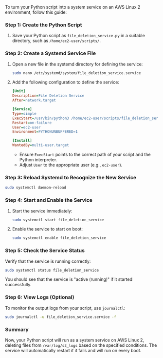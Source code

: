 
To turn your Python script into a system service on an AWS Linux 2 environment, follow this guide:

### Step 1: Create the Python Script

1. Save your Python script as `file_deletion_service.py` in a suitable directory, such as `/home/ec2-user/scripts/`.

### Step 2: Create a Systemd Service File

1. Open a new file in the systemd directory for defining the service:

   ```bash
   sudo nano /etc/systemd/system/file_deletion_service.service
   ```

2. Add the following configuration to define the service:

   ```ini
   [Unit]
   Description=File Deletion Service
   After=network.target

   [Service]
   Type=simple
   ExecStart=/usr/bin/python3 /home/ec2-user/scripts/file_deletion_service.py
   Restart=on-failure
   User=ec2-user
   Environment=PYTHONUNBUFFERED=1

   [Install]
   WantedBy=multi-user.target
   ```

   - Ensure `ExecStart` points to the correct path of your script and the Python interpreter.
   - Adjust `User` to the appropriate user (e.g., `ec2-user`).

### Step 3: Reload Systemd to Recognize the New Service

```bash
sudo systemctl daemon-reload
```

### Step 4: Start and Enable the Service

1. Start the service immediately:

   ```bash
   sudo systemctl start file_deletion_service
   ```

2. Enable the service to start on boot:

   ```bash
   sudo systemctl enable file_deletion_service
   ```

### Step 5: Check the Service Status

Verify that the service is running correctly:

```bash
sudo systemctl status file_deletion_service
```

You should see that the service is "active (running)" if it started successfully.

### Step 6: View Logs (Optional)

To monitor the output logs from your script, use `journalctl`:

```bash
sudo journalctl -u file_deletion_service.service -f
```

### Summary

Now, your Python script will run as a system service on AWS Linux 2, deleting files from `/var/log/s3_logs` based on the specified conditions. The service will automatically restart if it fails and will run on every boot.
